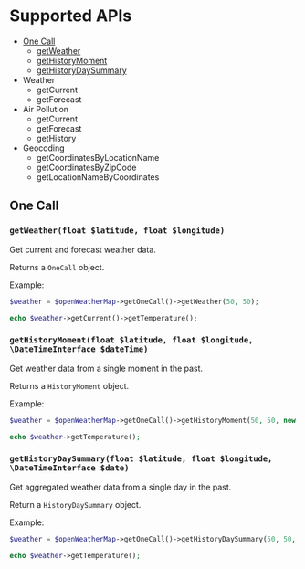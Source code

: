 # Supported APIs

- [One Call](#one-call)
  - [getWeather](#getweatherfloat-latitude-float-longitude)
  - [getHistoryMoment](#gethistorymomentfloat-latitude-float-longitude-datetimeinterface-datetime)
  - [getHistoryDaySummary](#gethistorydaysummaryfloat-latitude-float-longitude-datetimeinterface-date)
- Weather
  - getCurrent
  - getForecast
- Air Pollution
  - getCurrent
  - getForecast
  - getHistory
- Geocoding
  - getCoordinatesByLocationName
  - getCoordinatesByZipCode
  - getLocationNameByCoordinates

## One Call

### `getWeather(float $latitude, float $longitude)`

Get current and forecast weather data.

Returns a `OneCall` object.

Example:

```php
$weather = $openWeatherMap->getOneCall()->getWeather(50, 50);

echo $weather->getCurrent()->getTemperature();
```

### `getHistoryMoment(float $latitude, float $longitude, \DateTimeInterface $dateTime)`

Get weather data from a single moment in the past.

Returns a `HistoryMoment` object.

Example:

```php
$weather = $openWeatherMap->getOneCall()->getHistoryMoment(50, 50, new \DateTime('2023-01-01 12:00:00'));

echo $weather->getTemperature();
```

### `getHistoryDaySummary(float $latitude, float $longitude, \DateTimeInterface $date)`

Get aggregated weather data from a single day in the past.

Return a `HistoryDaySummary` object.

Example:

```php
$weather = $openWeatherMap->getOneCall()->getHistoryDaySummary(50, 50, new \DateTime('1985-07-19'));

echo $weather->getTemperature();
```